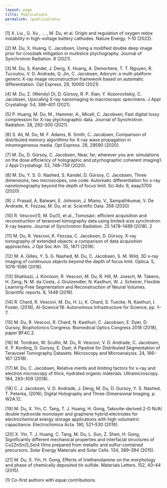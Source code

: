 ```yaml
---
layout: page
title: Publications
permalink: /publications/
---
```


[1] 	X. Liu , G. Xu , … , M. Du, et al. Origin and regulation of oxygen redox instability in high-voltage battery cathodes. Nature Energy. 1–10 (2022). 

[2] 	M. Du, X. Huang, C. Jacobsen, Using a modified double deep image prior for crosstalk mitigation in multislice ptychography. Journal of Synchrotron Radiation. 8 (2021). 

[3] 	M. Du, S. Kandel, J. Deng, X. Huang, A. Demortiere, T. T. Nguyen, R. Tucoulou, V. D. Andrade, Q. Jin, C. Jacobsen, Adorym: a multi-platform generic X-ray image reconstruction framework based on automatic differentiation. Opt Express. 29, 10000 (2021).

[4] 	M. Du, Z. (Wendy) Di, D. Gürsoy, R. P. Xian, Y. Kozorovitskiy, C. Jacobsen, Upscaling X‐ray nanoimaging to macroscopic specimens. J Appl Crystallogr. 54, 386–401 (2021).

[5] 	P. Huang, M. Du, M., Hammer, A., Miceli, C. Jacobsen, Fast digital lossy compression for X-ray ptychographic data. Journal of Synchrotron Radiation. 28, 292–300 (2021).

[6] 	S. Ali, M. Du, M. F. Adams, B. Smith, C. Jacobsen, Comparison of distributed memory algorithms for X-ray wave propagation in inhomogeneous media. Opt Express. 28, 29590 (2020).

[7] 	M. Du, D. Gürsoy, C. Jacobsen, Near, far, wherever you are: simulations on the dose efficiency of holographic and ptychographic coherent imaging1. J Appl Crystallogr. 53, 748–759 (2020).

[8] 	M. Du, Y. S. G. Nashed, S. Kandel, D. Gürsoy, C. Jacobsen, Three dimensions, two microscopes, one code: Automatic differentiation for x-ray nanotomography beyond the depth of focus limit. Sci Adv. 6, eaay3700 (2020).

[9] 	J. Prasad, A. Balwani, E. Johnson, J. Miano, V., Sampathkumar, V. De Andrade, K. Fezzaa, M. Du, et al. Scientific Data. 358 (2020) 

[10] 	R. Vescovi(1), M. Du(1), et al., Tomosaic: efficient acquisition and reconstruction of teravoxel tomography data using limited-size synchrotron X-ray beams. Journal of Synchrotron Radiation. 25 1478–1489 (2018). 2

[11] 	M. Du, R. Vescovi, K. Fezzaa, C. Jacobsen, D. Gürsoy, X-ray tomography of extended objects: a comparison of data acquisition approaches. J Opt Soc Am. 35, 1871 (2018).

[12] 	M. A. Gilles, Y. S. G. Nashed, M. Du, C. Jacobsen, S. M. Wild, 3D x-ray imaging of continuous objects beyond the depth of focus limit. Optica. 5, 1078–1086 (2018).

[13] 	Shahbazi, J. Kinnison, R. Vescovi, M. Du, R. Hill, M. Joesch, M. Takeno, H. Zeng, N. M. da Costa, J. Grutzendler, N. Kasthuri, W. J. Scheirer, Flexible Learning-Free Segmentation and Reconstruction of Neural Volumes. Scientific reports. 8, 1448 (2018).

[14] 	R. Chard, R. Vescovi, M. Du, H. Li, K. Chard, S. Tuecke, N. Kasthuri, I. Foster, (2018), AI-Science’18: Autonomous Infrastructure for Science, pp. 1–7.

[15] 	M. Du, R. Vescovi, R. Chard, N. Kasthuri, C. Jacobsen, E. Dyer, D. Gursoy, Biophotonics Congress: Biomedical Optics Congress 2018 (2018), paper BF4C.2.

[16] 	M. Tondravi, W. Scullin, M. Du, R. Vescovi, V. D. Andrade, C. Jacobsen, K. P. Kording, D. Gursoy, E. Dyer, A Pipeline for Distributed Segmentation of Teravoxel Tomography Datasets. Microscopy and Microanalysis. 24, 166–167 (2018).

[17] 	M. Du, C. Jacobsen, Relative merits and limiting factors for x-ray and electron microscopy of thick, hydrated organic materials. Ultramicroscopy. 184, 293–309 (2018).

[18] 	C. J. Jacobsen, V. D. Andrade, J. Deng, M. Du, D. Gursoy, Y. S. Nashed, T. Peterka, (2016), Digital Holography and Three-Dimensional Imaging, p. W2A.12.

[19] 	M. Du, X. Yin, C. Tang, T. J. Huang, H. Gong, Takovite-derived 2-D Ni/Al double hydroxide monolayer and graphene hybrid electrodes for electrochemical energy storage applications with high volumetric capacitance. Electrochimica Acta. 190, 521–530 (2016).

[20] 	X. Yin, T. J. Huang, C. Tang, M. Du, L. Sun, Z. Shen, H. Gong, Significantly different mechanical properties and interfacial structures of Cu2ZnSn(S,Se)4 films prepared from metallic and sulfur-contained precursors. Solar Energy Materials and Solar Cells. 134, 389–394 (2015).

[21] 	M. Du, X. Yin, H. Gong, Effects of triethanolamine on the morphology and phase of chemically deposited tin sulfide. Materials Letters. 152, 40–44 (2015).


(1) Co-first authors with equal contributions.
